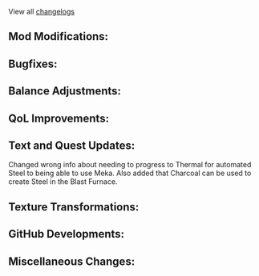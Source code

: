 
View all [changelogs](https://github.com/Divine-Journey-2/Divine-Journey-2/tree/main/changelog)

## Mod Modifications:



## Bugfixes:



## Balance Adjustments:



## QoL Improvements:



## Text and Quest Updates:

Changed wrong info about needing to progress to Thermal for automated Steel to being able to use Meka. Also added that Charcoal can be used to create Steel in the Blast Furnace.

## Texture Transformations:



## GitHub Developments:



## Miscellaneous Changes:
